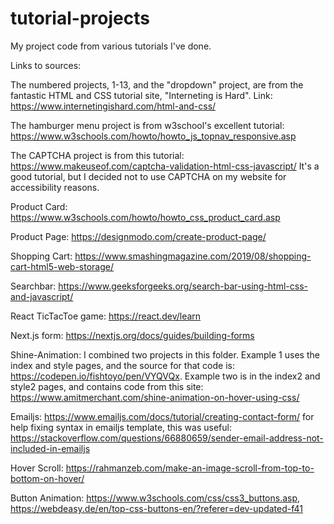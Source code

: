 # tutorial-projects
My project code from various tutorials I've done.

Links to sources:

The numbered projects, 1-13, and the "dropdown" project, are from the fantastic HTML and CSS tutorial site, "Interneting is Hard". Link: https://www.internetingishard.com/html-and-css/

The hamburger menu project is from w3school's excellent tutorial: https://www.w3schools.com/howto/howto_js_topnav_responsive.asp

The CAPTCHA project is from this tutorial: https://www.makeuseof.com/captcha-validation-html-css-javascript/
It's a good tutorial, but I decided not to use CAPTCHA on my website for accessibility reasons.

Product Card: https://www.w3schools.com/howto/howto_css_product_card.asp

Product Page: https://designmodo.com/create-product-page/

Shopping Cart: https://www.smashingmagazine.com/2019/08/shopping-cart-html5-web-storage/

Searchbar: https://www.geeksforgeeks.org/search-bar-using-html-css-and-javascript/

React TicTacToe game: https://react.dev/learn

Next.js form: https://nextjs.org/docs/guides/building-forms

Shine-Animation: I combined two projects in this folder. Example 1 uses the index and style pages, and the source for that code is: https://codepen.io/fishtoyo/pen/VYQVQx. Example two is in the index2 and style2 pages, and contains code from this site: https://www.amitmerchant.com/shine-animation-on-hover-using-css/

Emailjs: https://www.emailjs.com/docs/tutorial/creating-contact-form/ for help fixing syntax in emailjs template, this was useful: https://stackoverflow.com/questions/66880659/sender-email-address-not-included-in-emailjs

Hover Scroll: https://rahmanzeb.com/make-an-image-scroll-from-top-to-bottom-on-hover/

Button Animation: https://www.w3schools.com/css/css3_buttons.asp, 
https://webdeasy.de/en/top-css-buttons-en/?referer=dev-updated-f41
